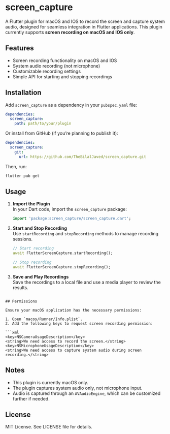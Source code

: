 # screen_capture

A Flutter plugin for macOS and IOS to record the screen and capture system audio, designed for seamless integration in Flutter applications. This plugin currently supports **screen recording on macOS and IOS only**.

## Features

- Screen recording functionality on macOS and IOS
- System audio recording (not microphone)
- Customizable recording settings
- Simple API for starting and stopping recordings

## Installation

Add `screen_capture` as a dependency in your `pubspec.yaml` file:

```yaml
dependencies:
  screen_capture:
    path: path/to/your/plugin
```

Or install from GitHub (if you’re planning to publish it):

```yaml
dependencies:
  screen_capture:
    git:
      url: https://github.com/TheBilalJaved/screen_capture.git
```

Then, run:

```bash
flutter pub get
```

## Usage

1. **Import the Plugin**  
   In your Dart code, import the `screen_capture` package:

   ```dart
   import 'package:screen_capture/screen_capture.dart';
   ```

2. **Start and Stop Recording**  
   Use `startRecording` and `stopRecording` methods to manage recording sessions.

   ```dart
   // Start recording
   await FlutterScreenCapture.startRecording();

   // Stop recording
   await FlutterScreenCapture.stopRecording();
   ```

3. **Save and Play Recordings**  
   Save the recordings to a local file and use a media player to review the results.

```

## Permissions

Ensure your macOS application has the necessary permissions:

1. Open `macos/Runner/Info.plist`.
2. Add the following keys to request screen recording permission:

```xml
<key>NSCameraUsageDescription</key>
<string>We need access to record the screen.</string>
<key>NSMicrophoneUsageDescription</key>
<string>We need access to capture system audio during screen recording.</string>
```

## Notes

- This plugin is currently macOS only.
- The plugin captures system audio only, not microphone input.
- Audio is captured through an `AVAudioEngine`, which can be customized further if needed.

## License

MIT License. See LICENSE file for details.
